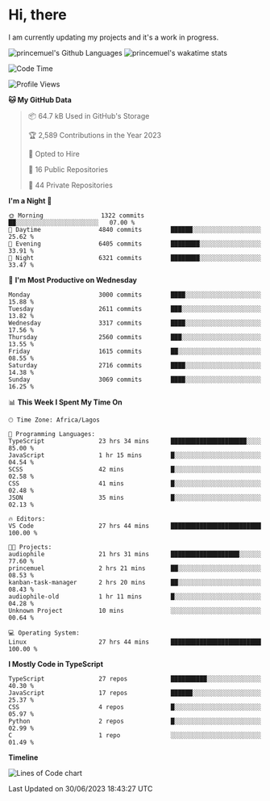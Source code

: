 # Hi, there

I am currently updating my projects and it's a work in progress.

![princemuel's Github Languages](https://github-readme-stats.vercel.app/api/top-langs/?username=princemuel&text_color=586069&layout=compact&hide_border=true&title_color=0366d6&count_private=true&include_all_commits=true&theme=tokyonight&show_icons=true)
![princemuel's wakatime stats](https://github-readme-stats.vercel.app/api/wakatime?username=princemuel&text_color=586069&layout=compact&hide_border=true&title_color=0366d6&count_private=true&include_all_commits=true&theme=tokyonight&show_icons=true)

<!--START_SECTION:waka-->
![Code Time](http://img.shields.io/badge/Code%20Time-2%2C566%20hrs%2029%20mins-blue)

![Profile Views](http://img.shields.io/badge/Profile%20Views-56-blue)

**🐱 My GitHub Data** 

> 📦 64.7 kB Used in GitHub's Storage 
 > 
> 🏆 2,589 Contributions in the Year 2023
 > 
> 💼 Opted to Hire
 > 
> 📜 16 Public Repositories 
 > 
> 🔑 44 Private Repositories 
 > 
**I'm a Night 🦉** 

```text
🌞 Morning                1322 commits        ██░░░░░░░░░░░░░░░░░░░░░░░   07.00 % 
🌆 Daytime                4840 commits        ██████░░░░░░░░░░░░░░░░░░░   25.62 % 
🌃 Evening                6405 commits        ████████░░░░░░░░░░░░░░░░░   33.91 % 
🌙 Night                  6321 commits        ████████░░░░░░░░░░░░░░░░░   33.47 % 
```
📅 **I'm Most Productive on Wednesday** 

```text
Monday                   3000 commits        ████░░░░░░░░░░░░░░░░░░░░░   15.88 % 
Tuesday                  2611 commits        ███░░░░░░░░░░░░░░░░░░░░░░   13.82 % 
Wednesday                3317 commits        ████░░░░░░░░░░░░░░░░░░░░░   17.56 % 
Thursday                 2560 commits        ███░░░░░░░░░░░░░░░░░░░░░░   13.55 % 
Friday                   1615 commits        ██░░░░░░░░░░░░░░░░░░░░░░░   08.55 % 
Saturday                 2716 commits        ████░░░░░░░░░░░░░░░░░░░░░   14.38 % 
Sunday                   3069 commits        ████░░░░░░░░░░░░░░░░░░░░░   16.25 % 
```


📊 **This Week I Spent My Time On** 

```text
🕑︎ Time Zone: Africa/Lagos

💬 Programming Languages: 
TypeScript               23 hrs 34 mins      █████████████████████░░░░   85.00 % 
JavaScript               1 hr 15 mins        █░░░░░░░░░░░░░░░░░░░░░░░░   04.54 % 
SCSS                     42 mins             █░░░░░░░░░░░░░░░░░░░░░░░░   02.58 % 
CSS                      41 mins             █░░░░░░░░░░░░░░░░░░░░░░░░   02.48 % 
JSON                     35 mins             █░░░░░░░░░░░░░░░░░░░░░░░░   02.13 % 

🔥 Editors: 
VS Code                  27 hrs 44 mins      █████████████████████████   100.00 % 

🐱‍💻 Projects: 
audiophile               21 hrs 31 mins      ███████████████████░░░░░░   77.60 % 
princemuel               2 hrs 21 mins       ██░░░░░░░░░░░░░░░░░░░░░░░   08.53 % 
kanban-task-manager      2 hrs 20 mins       ██░░░░░░░░░░░░░░░░░░░░░░░   08.43 % 
audiophile-old           1 hr 11 mins        █░░░░░░░░░░░░░░░░░░░░░░░░   04.28 % 
Unknown Project          10 mins             ░░░░░░░░░░░░░░░░░░░░░░░░░   00.64 % 

💻 Operating System: 
Linux                    27 hrs 44 mins      █████████████████████████   100.00 % 
```

**I Mostly Code in TypeScript** 

```text
TypeScript               27 repos            ██████████░░░░░░░░░░░░░░░   40.30 % 
JavaScript               17 repos            ██████░░░░░░░░░░░░░░░░░░░   25.37 % 
CSS                      4 repos             █░░░░░░░░░░░░░░░░░░░░░░░░   05.97 % 
Python                   2 repos             █░░░░░░░░░░░░░░░░░░░░░░░░   02.99 % 
C                        1 repo              ░░░░░░░░░░░░░░░░░░░░░░░░░   01.49 % 
```



**Timeline**

![Lines of Code chart](https://raw.githubusercontent.com/princemuel/princemuel/main/assets/bar_graph.png)


 Last Updated on 30/06/2023 18:43:27 UTC
<!--END_SECTION:waka-->
